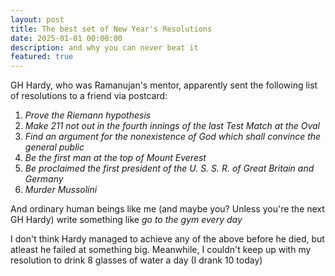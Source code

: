 ```yaml
---
layout: post
title: The best set of New Year's Resolutions
date: 2025-01-01 00:00:00
description: and why you can never beat it
featured: true
---
```

GH Hardy, who was Ramanujan's mentor, apparently sent the following list of resolutions to a friend via postcard:

1. *Prove the Riemann hypothesis*
2. *Make 211 not out in the fourth innings of the last Test Match at the Oval*
3. *Find an argument for the nonexistence of God which shall convince the general public*
4. *Be the first man at the top of Mount Everest*
5. *Be proclaimed the first president of the U. S. S. R. of Great Britain and Germany*
6. *Murder Mussolini*

And ordinary human beings like me (and maybe you? Unless you're the next GH Hardy) write something like *go to the gym every day*

I don't think Hardy managed to achieve any of the above before he died, but atleast he failed at something big. Meanwhile, I couldn't keep up with my resolution to drink 8 glasses of water a day (I drank 10 today)